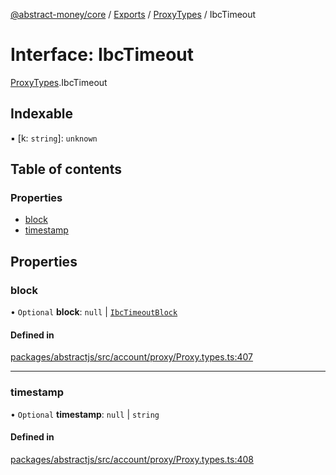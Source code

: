 [@abstract-money/core](../README.md) / [Exports](../modules.md) / [ProxyTypes](../modules/ProxyTypes.md) / IbcTimeout

# Interface: IbcTimeout

[ProxyTypes](../modules/ProxyTypes.md).IbcTimeout

## Indexable

▪ [k: `string`]: `unknown`

## Table of contents

### Properties

- [block](ProxyTypes.IbcTimeout.md#block)
- [timestamp](ProxyTypes.IbcTimeout.md#timestamp)

## Properties

### block

• `Optional` **block**: ``null`` \| [`IbcTimeoutBlock`](ProxyTypes.IbcTimeoutBlock.md)

#### Defined in

[packages/abstractjs/src/account/proxy/Proxy.types.ts:407](https://github.com/AbstractSDK/frontend/blob/07410073/packages/abstractjs/src/account/proxy/Proxy.types.ts#L407)

___

### timestamp

• `Optional` **timestamp**: ``null`` \| `string`

#### Defined in

[packages/abstractjs/src/account/proxy/Proxy.types.ts:408](https://github.com/AbstractSDK/frontend/blob/07410073/packages/abstractjs/src/account/proxy/Proxy.types.ts#L408)
